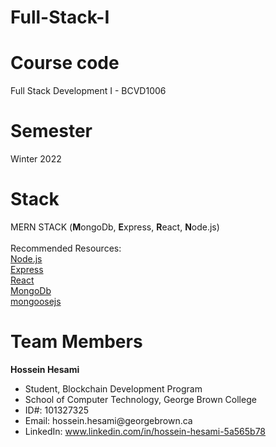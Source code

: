 # Full-Stack-I
# Course code
Full Stack Development I - BCVD1006
# Semester
Winter 2022
# Stack
MERN STACK (<b>M</b>ongoDb, <b>E</b>xpress, <b>R</b>eact, <b>N</b>ode.js)<br><br>
Recommended Resources:<br>
<a href="https://nodejs.org" target="_blank">Node.js</a><br>
<a href="https://expressjs.com/" target="_blank">Express</a><br>
<a href="https://reactjs.org/docs/getting-started.html" target="_blank">React</a><br>
<a href="https://www.mongodb.com/" target="_blank">MongoDb</a><br>
<a href="https://mongoosejs.com/" target="_blank">mongoosejs</a><br>

# Team Members
<b>Hossein Hesami</b>
<ul>
<li>Student, Blockchain Development Program</li>
<li>School of Computer Technology, George Brown College</li>
<li>ID#: 101327325</li>
<li>Email: <a mailto="hossein.hesami@georgebrown.ca">hossein.hesami@georgebrown.ca</a></li>
<li>LinkedIn: <a href="https://www.linkedin.com/in/hossein-hesami-5a565b78" target="_blank">www.linkedin.com/in/hossein-hesami-5a565b78</a>
</ul>